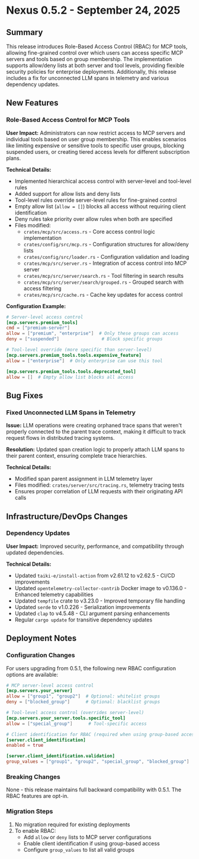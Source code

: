 # Nexus 0.5.2 - September 24, 2025

## Summary
This release introduces Role-Based Access Control (RBAC) for MCP tools, allowing fine-grained control over which users can access specific MCP servers and tools based on group membership. The implementation supports allow/deny lists at both server and tool levels, providing flexible security policies for enterprise deployments. Additionally, this release includes a fix for unconnected LLM spans in telemetry and various dependency updates.

## New Features

### Role-Based Access Control for MCP Tools
**User Impact:** Administrators can now restrict access to MCP servers and individual tools based on user group membership. This enables scenarios like limiting expensive or sensitive tools to specific user groups, blocking suspended users, or creating tiered access levels for different subscription plans.

**Technical Details:**
- Implemented hierarchical access control with server-level and tool-level rules
- Added support for allow lists and deny lists
- Tool-level rules override server-level rules for fine-grained control
- Empty allow list (`allow = []`) blocks all access without requiring client identification
- Deny rules take priority over allow rules when both are specified
- Files modified:
  - `crates/mcp/src/access.rs` - Core access control logic implementation
  - `crates/config/src/mcp.rs` - Configuration structures for allow/deny lists
  - `crates/config/src/loader.rs` - Configuration validation and loading
  - `crates/mcp/src/server.rs` - Integration of access control into MCP server
  - `crates/mcp/src/server/search.rs` - Tool filtering in search results
  - `crates/mcp/src/server/search/grouped.rs` - Grouped search with access filtering
  - `crates/mcp/src/cache.rs` - Cache key updates for access control

**Configuration Example:**
```toml
# Server-level access control
[mcp.servers.premium_tools]
cmd = ["premium-server"]
allow = ["premium", "enterprise"]  # Only these groups can access
deny = ["suspended"]                # Block specific groups

# Tool-level override (more specific than server-level)
[mcp.servers.premium_tools.tools.expensive_feature]
allow = ["enterprise"]  # Only enterprise can use this tool

[mcp.servers.premium_tools.tools.deprecated_tool]
allow = []  # Empty allow list blocks all access
```

## Bug Fixes

### Fixed Unconnected LLM Spans in Telemetry
**Issue:** LLM operations were creating orphaned trace spans that weren't properly connected to the parent trace context, making it difficult to track request flows in distributed tracing systems.

**Resolution:** Updated span creation logic to properly attach LLM spans to their parent context, ensuring complete trace hierarchies.

**Technical Details:**
- Modified span parent assignment in LLM telemetry layer
- Files modified: `crates/server/src/tracing.rs`, telemetry tracing tests
- Ensures proper correlation of LLM requests with their originating API calls

## Infrastructure/DevOps Changes

### Dependency Updates
**User Impact:** Improved security, performance, and compatibility through updated dependencies.

**Technical Details:**
- Updated `taiki-e/install-action` from v2.61.12 to v2.62.5 - CI/CD improvements
- Updated `opentelemetry-collector-contrib` Docker image to v0.136.0 - Enhanced telemetry capabilities
- Updated `tempfile` crate to v3.23.0 - Improved temporary file handling
- Updated `serde` to v1.0.226 - Serialization improvements
- Updated `clap` to v4.5.48 - CLI argument parsing enhancements
- Regular `cargo update` for transitive dependency updates

## Deployment Notes

### Configuration Changes
For users upgrading from 0.5.1, the following new RBAC configuration options are available:

```toml
# MCP server-level access control
[mcp.servers.your_server]
allow = ["group1", "group2"]  # Optional: whitelist groups
deny = ["blocked_group"]      # Optional: blacklist groups

# Tool-level access control (overrides server-level)
[mcp.servers.your_server.tools.specific_tool]
allow = ["special_group"]      # Tool-specific access

# Client identification for RBAC (required when using group-based access)
[server.client_identification]
enabled = true

[server.client_identification.validation]
group_values = ["group1", "group2", "special_group", "blocked_group"]
```

### Breaking Changes
None - this release maintains full backward compatibility with 0.5.1. The RBAC features are opt-in.

### Migration Steps
1. No migration required for existing deployments
2. To enable RBAC:
   - Add `allow` or `deny` lists to MCP server configurations
   - Enable client identification if using group-based access
   - Configure `group_values` to list all valid groups
